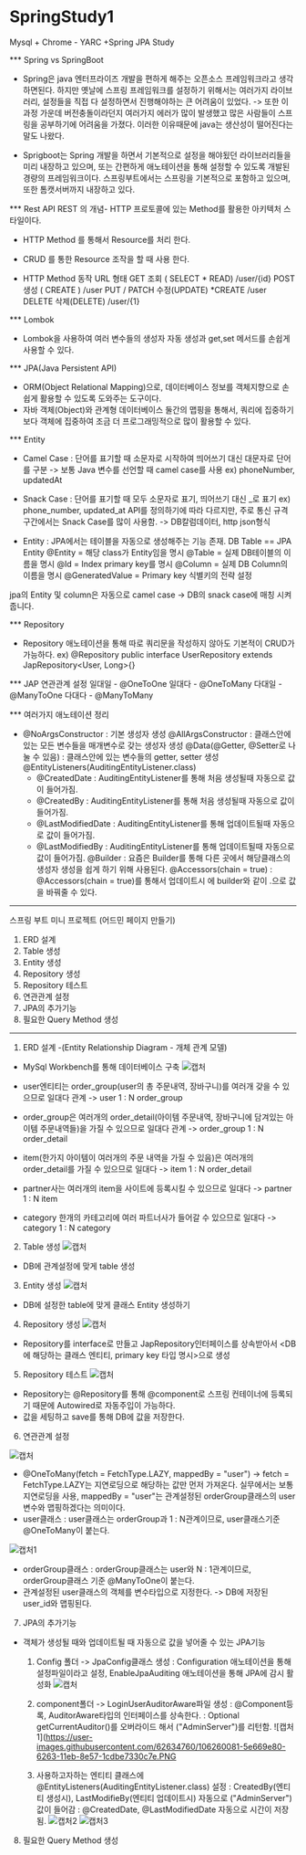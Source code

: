 # SpringStudy1
Mysql + Chrome - YARC +Spring JPA Study


*** Spring vs SpringBoot
- Spring은 java 엔터프라이즈 개발을 편하게 해주는 오픈소스 프레임워크라고 생각하면된다.
  하지만 옛날에 스프링 프레임워크를 설정하기 위해서는 여러가지 라이브러리, 설정들을 직접 다 설정하면서 진행해야하는 큰 
  어려움이 있었다. -> 또한 이 과정 가운데 버전충돌이라던지 여러가지 에러가 많이 발생했고 많은 사람들이 스프링을 공부하기에 어려움을 가졌다.
  이러한 이유때문에 java는 생산성이 떨어진다는 말도 나왔다.

- Sprigboot는 Spring 개발을 하면서 기본적으로 설정을 해야됬던 라이브러리들을 미리 내장하고 있으며, 또는 간편하게 애노테이션을 통해 설정할 수
  있도록 개발된 경량의 프레임워크이다. 스프링부트에서는 스프링을 기본적으로 포함하고 있으며, 또한 톰캣서버까지 내장하고 있다.


*** Rest API
REST 의 개념- HTTP 프로토콜에 있는 Method를 활용한 아키텍처 스타일이다.
- HTTP Method 를 통해서 Resource를 처리 한다.
- CRUD 를 통한 Resource 조작을 할 때 사용 한다.

- HTTP Method 동작 URL 형태
  GET 조회 ( SELECT * READ) /user/{id}
  POST 생성 ( CREATE ) /user
  PUT / PATCH 수정(UPDATE) *CREATE /user
  DELETE 삭제(DELETE) /user/{1}


*** Lombok 
- Lombok을 사용하여 여러 변수들의 생성자 자동 생성과 get,set 메서드를 손쉽게 사용할 수 있다.


*** JPA(Java Persistent API)
- ORM(Object Relational Mapping)으로, 데이터베이스 정보를 객체지향으로 손쉽게 활용할 수 있도록 도와주는 도구이다.
- 자바 객체(Object)와 관계형 데이터베이스 둘간의 맵핑을 통해서, 쿼리에 집중하기보다 객체에 집중하여 조금 더 프로그래밍적으로 
  많이 활용할 수 있다.


*** Entity
- Camel Case : 단어를 표기할 때 소문자로 시작하여 띄어쓰기 대신 대문자로 단어를 구분 -> 보통 Java 변수를 선언할 때 camel case를 사용
  ex) phoneNumber, updatedAt
- Snack Case : 단어를 표기할 때 모두 소문자로 표기, 띄어쓰기 대신 _로 표기
  ex) phone_number, updated_at
  API를 정의하기에 따라 다르지만, 주로 통신 규격 구간에서는 Snack Case를 많이 사용함. -> DB칼럼데이터, http json형식

- Entity : JPA에서는 테이블을 자동으로 생성해주는 기능 존재. DB Table == JPA Entity
  @Entity = 해당 class가 Entity임을 명시
  @Table         = 실제 DB테이블의 이름을 명시
  @Id            = Index primary key를 명시
  @Column         = 실제 DB Column의 이름을 명시
  @GeneratedValue = Primary key 식별키의 전략 설정 

jpa의 Entity 및 column은 자동으로 camel case -> DB의 snack case에 매칭 시켜줍니다.




*** Repository
 - Repository 애노테이션을 통해 따로 쿼리문을 작성하지 않아도 기본적이 CRUD가 가능하다.
 ex)
@Repository
public interface UserRepository extends JapRepository<User, Long>{}


*** JAP 연관관계 설정
일대일 - @OneToOne
일대다 - @OneToMany
다대일 - @ManyToOne
다대다 - @ManyToMany


*** 여러가지 애노테이션 정리
- @NoArgsConstructor : 기본 생성자 생성 
  @AllArgsConstructor : 클래스안에 있는 모든 변수들을 매개변수로 갖는 생성자 생성
  @Data(@Getter, @Setter로 나눌 수 있음) : 클래스안에 있는 변수들의 getter, setter 생성
  @EntityListeners(AuditingEntityListener.class) 
     - @CreatedDate      : AuditingEntityListener를 통해 처음 생성될때 자동으로 값이 들어가짐.
     - @CreatedBy        : AuditingEntityListener를 통해 처음 생성될때 자동으로 값이 들어가짐.
     - @LastModifiedDate : AuditingEntityListener를 통해 업데이트될때 자동으로 값이 들어가짐.
     - @LastModifiedBy   : AuditingEntityListener를 통해 업데이트될때 자동으로 값이 들어가짐.
  @Builder : 요즘은 Builder를 통해 다른 곳에서 해당클래스의 생성자 생성을 쉽게 하기 위해 사용된다.
  @Accessors(chain = true) : @Accessors(chain = true)를 통해서 업데이트시 에 builder와 같이 .으로 값을 바꿔줄 수 있다.
-----------------------------------------------------------------------------------------------------------------------------

스프링 부트 미니 프로젝트 (어드민 페이지 만들기)

1. ERD 설계
2. Table 생성
3. Entity 생성
4. Repository 생성
5. Repository 테스트
6. 연관관계 설정
7. JPA의 추가기능
8. 필요한 Query Method 생성



-----------------------------------------------------------------------------------------------------------------------------

1. ERD 설계 -(Entity Relationship Diagram - 개체 관계 모델) 

 - MySql Workbench를 통해 데이터베이스 구축
![캡처](https://user-images.githubusercontent.com/62634760/106245649-27d35880-6250-11eb-8cf5-38b106a743f8.PNG)

 - user엔티티는 order_group(user의 총 주문내역, 장바구니)를 여러개 갖을 수 있으므로 일대다 관계 -> user 1 : N order_group 
 - order_group은 여러개의 order_detail(아이템 주문내역, 장바구니에 담겨있는 아이템 주문내역들)을 가질 수 있으므로 일대다 관계 -> order_group 1 : N order_detail
 - item(한가지 아이템이 여러개의 주문 내역을 가질 수 있음)은 여러개의 order_detail를 가질 수 있으므로 일대다 -> item 1 : N order_detail
 - partner사는 여러개의 item을 사이트에 등록시킬 수 있으므로 일대다 -> partner 1 : N item
 - category 한개의 카테고리에 여러 파트너사가 들어갈 수 있으므로 일대다 -> category 1 : N category

2. Table 생성
![캡처](https://user-images.githubusercontent.com/62634760/106248613-95818380-6254-11eb-8179-e98a5986cec0.PNG)
- DB에 관계설정에 맞게 table 생성

3. Entity 생성
![캡처](https://user-images.githubusercontent.com/62634760/106250791-7506f880-6257-11eb-9c31-0bb08c0a3268.PNG)
 - DB에 설정한 table에 맞게 클래스 Entity 생성하기 

4. Repository 생성
![캡처](https://user-images.githubusercontent.com/62634760/106251381-3de51700-6258-11eb-9049-251cf43ba064.PNG)
- Repository를 interface로 만들고 JapRepository인터페이스를 상속받아서 <DB에 해당하는 클래스 엔티티, primary key 타입 명시>으로 생성

5. Repository 테스트
![캡처](https://user-images.githubusercontent.com/62634760/106252853-13945900-625a-11eb-86c3-632cf4971c8e.PNG)
- Repository는 @Repository를 통해 @component로 스프링 컨테이너에 등록되기 때문에 Autowired로 자동주입이 가능하다.
- 값을 세팅하고 save를 통해 DB에 값을 저장한다.

6. 연관관계 설정

![캡처](https://user-images.githubusercontent.com/62634760/106255793-d29e4380-625d-11eb-83eb-ca82e9726ab2.PNG)
- @OneToMany(fetch = FetchType.LAZY, mappedBy = "user") -> fetch = FetchType.LAZY는 지연로딩으로 해당하는 값만 먼저 가져온다. 실무에서는 보통 지연로딩을 사용, mappedBy = "user"는 관계설정된 orderGroup클래스의 user 변수와 맵핑하겠다는 의미이다.
- user클래스 : user클래스는 orderGroup과  1 : N관계이므로, user클래스기준 @OneToMany이 붙는다.

![캡처1](https://user-images.githubusercontent.com/62634760/106255801-d4680700-625d-11eb-90a1-43501bd39e1f.PNG)
- orderGroup클래스 : orderGroup클래스는 user와 N : 1관계이므로, orderGroup클래스 기준 @ManyToOne이 붙는다.
- 관계설정된 user클래스의 객체를 변수타입으로 지정한다. -> DB에 저장된 user_id와 맵핑된다.

7. JPA의 추가기능 
- 객체가 생성될 때와 업데이트될 때 자동으로 값을 넣어줄 수 있는 JPA기능
  1) Config 폴더 -> JpaConfig클래스 생성
       : Configuration 애노테이션을 통해 설정파일이라고 설정, EnableJpaAuditing 애노테이션을 통해 JPA에 감시 활성화
    ![캡처](https://user-images.githubusercontent.com/62634760/106260070-5ad31780-6263-11eb-8651-3fabf4e4a71e.PNG)

  2) component폴더 -> LoginUserAuditorAware파일 생성 
       : @Component등록, AuditorAware<String>타입의 인터페이스를 상속한다.
       : Optional<String> getCurrentAuditor()를 오버라이드 해서 ("AdminServer")를 리턴함.
     ![캡처1](https://user-images.githubusercontent.com/62634760/106260081-5e669e80-6263-11eb-8e57-1cdbe7330c7e.PNG

  3) 사용하고자하는 엔티티 클래스에 @EntityListeners(AuditingEntityListener.class) 설정
       : CreatedBy(엔티티 생성시), LastModifieBy(엔티티 업데이트시) 자동으로 ("AdminServer")값이 들어감
       : @CreatedDate,  @LastModifiedDate 자동으로 시간이 저장됨.
     ![캡처2](https://user-images.githubusercontent.com/62634760/106260089-60306200-6263-11eb-8e32-0dc78568552c.PNG)
     ![캡처3](https://user-images.githubusercontent.com/62634760/106260102-61fa2580-6263-11eb-9776-111b3d6fe7ed.PNG)

8. 필요한 Query Method 생성
